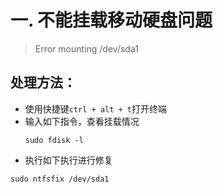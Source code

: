 # 一. 不能挂载移动硬盘问题

> Error mounting /dev/sda1

## 处理方法：
* 使用快捷键`ctrl + alt + t`打开终端
* 输入如下指令，查看挂载情况
    ```
    sudo fdisk -l
    ```
* 执行如下执行进行修复
```
sudo ntfsfix /dev/sda1
```